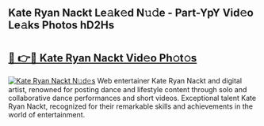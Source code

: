 ## Kate Ryan Nackt Le𝚊k𝚎d N𝚞𝚍e - Part-YpY Vid𝚎o Le𝚊ks Photos hD2Hs

# <h2><a href="http://fb9ydy0.evod.top/?m=Kate+Ryan+Nackt">🔗 👉🔴 Kate Ryan Nackt Vid𝚎o Ph𝚘t𝚘s</a></h2>

[![Kate Ryan Nackt N𝚞d𝚎s](https://i.imgur.com/8V9OHl7.gif)](http://fb9ydy0.evod.top/?m=Kate+Ryan+Nackt)
Web entertainer Kate Ryan Nackt and digital artist, renowned for posting dance and lifestyle content through solo and collaborative dance performances and short videos. Exceptional talent Kate Ryan Nackt, recognized for their remarkable skills and achievements in the world of entertainment. 
